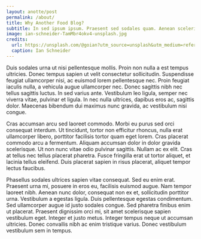 ```yaml
---
layout: anotte/post
permalink: /about/
title: Why Another Food Blog?
subtitle: In sed ipsum ipsum. Praesent sed sodales quam. Aenean scelerisque sapien et nulla vehicula pharetra. Aliquam non lobortis massa, eu elementum felis. Aliquam convallis ultrices nibh. Morbi nec dolor molestie, porttitor velit in, facilisis ligula. Donec porta justo quis ipsum interdum, mattis molestie turpis viverra.
image: ian-schneider-TamMbr4okv4-unsplash.jpg
credits:
  url: https://unsplash.com/@goian?utm_source=unsplash&utm_medium=referral&utm_content=creditCopyText
  caption: Ian Schneider
---
```



Duis sodales urna ut nisi pellentesque mollis. Proin non nulla a est tempus ultricies. Donec tempus sapien ut velit consectetur sollicitudin. Suspendisse feugiat ullamcorper nisi, ac euismod lorem pellentesque nec. Proin feugiat iaculis nulla, a vehicula augue ullamcorper nec. Donec sagittis nibh nec tellus sagittis luctus. In sed varius ante. Vestibulum leo ligula, semper nec viverra vitae, pulvinar et ligula. In nec nulla ultrices, dapibus eros ac, sagittis dolor. Maecenas bibendum dui maximus nunc gravida, ac vestibulum nisi congue.

Cras accumsan arcu sed laoreet commodo. Morbi eu purus sed orci consequat interdum. Ut tincidunt, tortor non efficitur rhoncus, nulla erat ullamcorper libero, porttitor facilisis tortor quam eget lorem. Cras placerat commodo arcu a fermentum. Aliquam accumsan dolor in dolor gravida scelerisque. Ut non nunc vitae odio pulvinar sagittis. Nullam ac ex elit. Cras at tellus nec tellus placerat pharetra. Fusce fringilla erat ut tortor aliquet, et lacinia tellus eleifend. Duis placerat sapien in risus placerat, aliquet tempor lectus faucibus.

Phasellus sodales ultrices sapien vitae consequat. Sed eu enim erat. Praesent urna mi, posuere in eros eu, facilisis euismod augue. Nam tempor laoreet nibh. Aenean nunc dolor, consequat non ex et, sollicitudin porttitor urna. Vestibulum a egestas ligula. Duis pellentesque egestas condimentum. Sed ullamcorper augue id justo sodales congue. Sed pharetra finibus enim ut placerat. Praesent dignissim orci mi, sit amet scelerisque sapien vestibulum eget. Integer et justo metus. Integer tempus neque ut accumsan ultricies. Donec convallis nibh ac enim tristique varius. Donec vestibulum vestibulum sem in tempus.